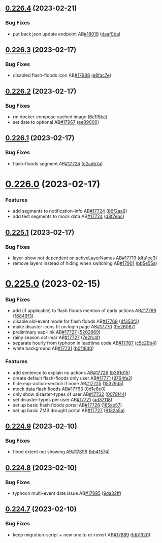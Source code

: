 ## [0.226.4](https://github.com/rodekruis/IBF-system/compare/v0.226.3...v0.226.4) (2023-02-21)


### Bug Fixes

* put back json update endpoint AB[#18019](https://github.com/rodekruis/IBF-system/issues/18019) ([daaf0ba](https://github.com/rodekruis/IBF-system/commit/daaf0ba83151d0133fac27ac2147a348ba823889))



## [0.226.3](https://github.com/rodekruis/IBF-system/compare/v0.226.2...v0.226.3) (2023-02-17)


### Bug Fixes

* disabled flash-floods icon AB[#17988](https://github.com/rodekruis/IBF-system/issues/17988) ([e8fac7e](https://github.com/rodekruis/IBF-system/commit/e8fac7e2f1eb3d195f23c769c5e16575be671c6a))



## [0.226.2](https://github.com/rodekruis/IBF-system/compare/v0.226.1...v0.226.2) (2023-02-17)


### Bug Fixes

* rm docker-compose cached image ([6c1f5bc](https://github.com/rodekruis/IBF-system/commit/6c1f5bcc3da048ee329aac2bdb49397e60c19cab))
* set date to optional AB[#17967](https://github.com/rodekruis/IBF-system/issues/17967) ([ee89000](https://github.com/rodekruis/IBF-system/commit/ee890008cfee8103e6c360f2fd8bbbf838a65664))



## [0.226.1](https://github.com/rodekruis/IBF-system/compare/v0.226.0...v0.226.1) (2023-02-17)


### Bug Fixes

* flash-floods segment AB[#17724](https://github.com/rodekruis/IBF-system/issues/17724) ([c2adb7a](https://github.com/rodekruis/IBF-system/commit/c2adb7aff620f4e7215c60652ab460ab427e8594))



# [0.226.0](https://github.com/rodekruis/IBF-system/compare/v0.225.1...v0.226.0) (2023-02-17)


### Features

* add segments to notification-info AB[#17724](https://github.com/rodekruis/IBF-system/issues/17724) ([66f2aa9](https://github.com/rodekruis/IBF-system/commit/66f2aa94e9fe5cc001e8fe5f4752601890b72563))
* add test segments to mock data AB[#17724](https://github.com/rodekruis/IBF-system/issues/17724) ([d8f7ebc](https://github.com/rodekruis/IBF-system/commit/d8f7ebc9e3dea12c399c4016d28436138fa5e780))



## [0.225.1](https://github.com/rodekruis/IBF-system/compare/v0.225.0...v0.225.1) (2023-02-17)


### Bug Fixes

* layer-show not dependent on activeLayerNames AB[#17719](https://github.com/rodekruis/IBF-system/issues/17719) ([dfa1ee3](https://github.com/rodekruis/IBF-system/commit/dfa1ee3434891e3904beea859df8f070bb4c1189))
* remove layers instead of hiding when switching AB[#17901](https://github.com/rodekruis/IBF-system/issues/17901) ([bb5e55a](https://github.com/rodekruis/IBF-system/commit/bb5e55accfbb196ded3482b92623a3dd7f04a906))



# [0.225.0](https://github.com/rodekruis/IBF-system/compare/v0.224.9...v0.225.0) (2023-02-15)


### Bug Fixes

* add (if applicable) to flash floods mention of early actions AB[#17769](https://github.com/rodekruis/IBF-system/issues/17769) ([16846f3](https://github.com/rodekruis/IBF-system/commit/16846f337b011da2c7df4da92920c134c4ed9ae0))
* disable old-event mode for flash floods AB[#17769](https://github.com/rodekruis/IBF-system/issues/17769) ([4f353f2](https://github.com/rodekruis/IBF-system/commit/4f353f2f31516631b0b5f0c9ceb7620990081f35))
* make disaster icons fit on login page AB[#17770](https://github.com/rodekruis/IBF-system/issues/17770) ([9e26087](https://github.com/rodekruis/IBF-system/commit/9e2608706e68fc80720dc407773b3fdca00d7268))
* preliminary eap-link AB[#17727](https://github.com/rodekruis/IBF-system/issues/17727) ([5202869](https://github.com/rodekruis/IBF-system/commit/52028692d14b4587bebde934ef3c12a2a8d5f485))
* rainy season oct-mar AB[#17727](https://github.com/rodekruis/IBF-system/issues/17727) ([7e2fc4f](https://github.com/rodekruis/IBF-system/commit/7e2fc4f04e1b73692aa36b65f9e3ea9689d8462b))
* separate hourly from typhoon in leadtime code AB[#17767](https://github.com/rodekruis/IBF-system/issues/17767) ([c5c29b4](https://github.com/rodekruis/IBF-system/commit/c5c29b40ebf2aeccf1e55075cf24cf35b4cd21f9))
* white background AB[#17731](https://github.com/rodekruis/IBF-system/issues/17731) ([b0f18d0](https://github.com/rodekruis/IBF-system/commit/b0f18d08a4989440c97617d162ede70076e0a5f8))


### Features

* add sentence to explain no actions AB[#17726](https://github.com/rodekruis/IBF-system/issues/17726) ([b361d15](https://github.com/rodekruis/IBF-system/commit/b361d15861c4c6b330fc85c8183a533eeda8cb38))
* create default flash-floods only user AB[#17771](https://github.com/rodekruis/IBF-system/issues/17771) ([9764fe2](https://github.com/rodekruis/IBF-system/commit/9764fe2d565ebb58b3c12beb3940aa5e2decd0c6))
* hide eap-action-section if none AB[#17725](https://github.com/rodekruis/IBF-system/issues/17725) ([15379d5](https://github.com/rodekruis/IBF-system/commit/15379d5dc3bda871eaa2d77c1d5846dd3c20afe4))
* mock data flash floods AB[#17763](https://github.com/rodekruis/IBF-system/issues/17763) ([0d1e8e0](https://github.com/rodekruis/IBF-system/commit/0d1e8e0ee56439fe9bef3d9b513fe0a1033919bb))
* only show disaster-types of user AB[#17732](https://github.com/rodekruis/IBF-system/issues/17732) ([0079f44](https://github.com/rodekruis/IBF-system/commit/0079f444ea09d8624fe8032a405624fe6b057e68))
* set disaster-types per user AB[#17721](https://github.com/rodekruis/IBF-system/issues/17721) ([ad37118](https://github.com/rodekruis/IBF-system/commit/ad37118f6fa90b8223ca5d1d235959e23c1b35df))
* set up basic flash floods portal AB[#17728](https://github.com/rodekruis/IBF-system/issues/17728) ([185ae57](https://github.com/rodekruis/IBF-system/commit/185ae5764a1efe40ba8ec018502b046af0bcee7c))
* set up basic ZMB drought portal AB[#17727](https://github.com/rodekruis/IBF-system/issues/17727) ([9132a5a](https://github.com/rodekruis/IBF-system/commit/9132a5a6e7065d0875eb20116135d48327bc0b0e))



## [0.224.9](https://github.com/rodekruis/IBF-system/compare/v0.224.8...v0.224.9) (2023-02-10)


### Bug Fixes

* flood extent not showing AB[#17899](https://github.com/rodekruis/IBF-system/issues/17899) ([bb41574](https://github.com/rodekruis/IBF-system/commit/bb41574c4261bba4b77e04fbf126423ab366ba9f))



## [0.224.8](https://github.com/rodekruis/IBF-system/compare/v0.224.7...v0.224.8) (2023-02-10)


### Bug Fixes

* typhoon multi-event date issue AB[#17895](https://github.com/rodekruis/IBF-system/issues/17895) ([9da32ff](https://github.com/rodekruis/IBF-system/commit/9da32ff000ac1ee5e43d1eb57c339803a0ffbdd2))



## [0.224.7](https://github.com/rodekruis/IBF-system/compare/v0.224.6...v0.224.7) (2023-02-10)


### Bug Fixes

* keep migration-script + new one to re-revert AB[#17889](https://github.com/rodekruis/IBF-system/issues/17889) ([fdb1920](https://github.com/rodekruis/IBF-system/commit/fdb1920adaa95dc0fd6462dd801feefc3722d5f5))



